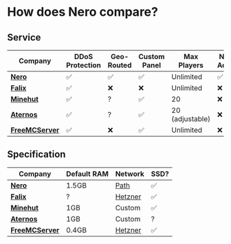 # How does Nero compare?

## Service
| Company | DDoS Protection | Geo-Routed | Custom Panel | Max Players | No Ads | Premium Support | Mod Installer | 24/7 |
| ------- | --------------- | ---------- | ------------ | ----------- | ------ | --------------- | ------------- | ---- |
| [**Nero**](https://neronodes.net) | :white_check_mark: | :white_check_mark: | :white_check_mark: | Unlimited | :white_check_mark: | :white_check_mark: | :white_check_mark: | :white_check_mark: |
| [**Falix**](https://falixnodes.net) | :white_check_mark: | :x: | :x: | Unlimited | :x: | :x: | :x: | :x: |
| [**Minehut**](https://minehut.com) | :white_check_mark: | ? | :white_check_mark: | 20 | :x: | :x: | :white_check_mark: | :x: |
| [**Aternos**](https://minehut.com) | :white_check_mark: | ? | :white_check_mark: | 20 (adjustable) | :x: | :x: | :white_check_mark: | :x: |
| [**FreeMCServer**](https://freemcserver.net) | :white_check_mark: | :x: | :white_check_mark: | Unlimited | :x: | :x: | :x: | :white_check_mark: |

## Specification
| Company | Default RAM | Network | SSD? | 
| ------- | ----------- | ------- | ---- |
| [**Nero**](https://neronodes.net) | 1.5GB | [Path](https://path.net) | :white_check_mark: |
| [**Falix**](https://falixnodes.net) | ? | [Hetzner](https://hetzner.com) | :white_check_mark: |
| [**Minehut**](https://minehut.com) | 1GB | Custom | :white_check_mark: |
| [**Aternos**](https://minehut.com) | 1GB | Custom | ? |
| [**FreeMCServer**](https://freemcserver.net) | 0.4GB | [Hetzner](https://hetzner.com) | :white_check_mark:
